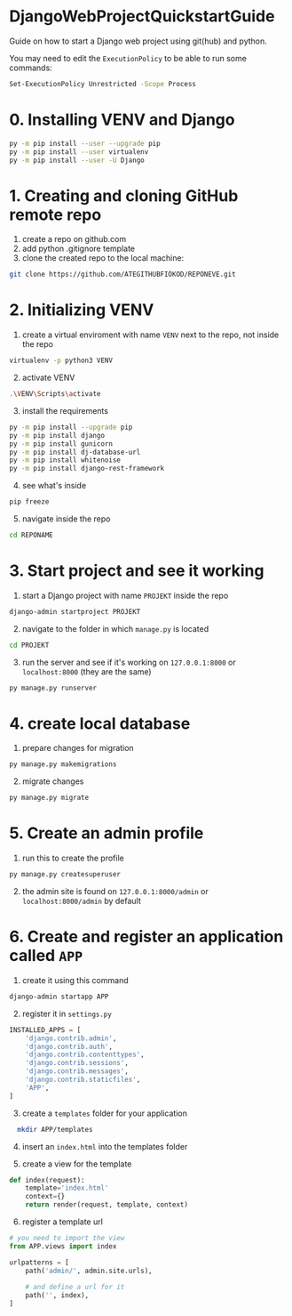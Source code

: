 # DjangoWebProjectQuickstartGuide
Guide on how to start a Django web project using git(hub) and python.

You may need to edit the ``ExecutionPolicy`` to be able to run some commands:
```sh
Set-ExecutionPolicy Unrestricted -Scope Process
```

# 0. Installing VENV and Django

```sh
py -m pip install --user --upgrade pip
py -m pip install --user virtualenv
py -m pip install --user -U Django
```

# 1. Creating and cloning GitHub remote repo

1. create a repo on github.com
2. add python .gitignore template
3. clone the created repo to the local machine:
```sh
git clone https://github.com/ATEGITHUBFIÓKOD/REPONEVE.git
```

# 2. Initializing VENV

1. create a virtual enviroment with name ``VENV`` next to the repo, not inside the repo
```sh
virtualenv -p python3 VENV
```

2. activate VENV
```sh
.\VENV\Scripts\activate
```

3. install the requirements
```sh
py -m pip install --upgrade pip
py -m pip install django
py -m pip install gunicorn
py -m pip install dj-database-url
py -m pip install whitenoise
py -m pip install django-rest-framework
```

4. see what's inside
```sh
pip freeze
```

5. navigate inside the repo
```sh
cd REPONAME
```

# 3. Start project and see it working

1. start a Django project with name ``PROJEKT`` inside the repo
```sh
django-admin startproject PROJEKT
```

2. navigate to the folder in which ``manage.py`` is located
```sh
cd PROJEKT
```

3. run the server and see if it's working on ``127.0.0.1:8000`` or ``localhost:8000`` (they are the same)
```sh
py manage.py runserver
``` 

# 4. create local database

1. prepare changes for migration
```sh
py manage.py makemigrations
```

2. migrate changes
```sh
py manage.py migrate
```

# 5. Create an admin profile

1. run this to create the profile
```sh
py manage.py createsuperuser
```

2. the admin site is found on ``127.0.0.1:8000/admin`` or ``localhost:8000/admin`` by default

# 6. Create and register an application called ``APP``

1. create it using this command
```sh
django-admin startapp APP
```

2. register it in ``settings.py``
```py
INSTALLED_APPS = [
    'django.contrib.admin',
    'django.contrib.auth',
    'django.contrib.contenttypes',
    'django.contrib.sessions',
    'django.contrib.messages',
    'django.contrib.staticfiles',
    'APP',
]
```

3. create a ``templates`` folder for your application
```sh
  mkdir APP/templates
```

4. insert an ``index.html`` into the templates folder

5. create a view for the template
```py
def index(request):
    template='index.html'
    context={}
    return render(request, template, context)
```

6. register a template url
```py
# you need to import the view
from APP.views import index

urlpatterns = [
    path('admin/', admin.site.urls),
    
    # and define a url for it
    path('', index),
]
```

















